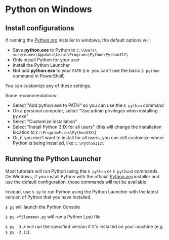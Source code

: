 # Python on Windows

## Install configurations
If running the [Python.org](https://www.python.org/downloads/) installer in windows, the default options will:
- Save **python.exe** to Python to `C:\Users\<username>\Appdata\Local\Programs\Python\Python312\`
- Only install Python for your user
- Install the Python Launcher
- Not add **python.exe** to your `PATH` (i.e. you can't use the basic `$ python` command in PowerShell)

You can customize any of these settings. 

Some recommendations:
- Select "Add python.exe to PATH" so you can use the `$ python` command
- On a personal computer, select "Use admin privileges when installing py.exe"
- Select "Customize installation"
- Select "Install Python 3.1X for all users" (this will change the installation location to `C:\ProgramFiles\Python31X\`)
- Or, if you don't want to install for all users, you can still customize where Python is being installed, like `C:\Python312\`

## Running the Python Launcher

Most tutorials will run Python using the `$ python` or `$ python3` commands.
On Windows, if you install Python with the official 
[Python.org](https://www.python.org/downloads/) 
installer and use the default configuration,
those commands will not be available.

Instead, use `$ py` to run Python using the Python Launcher with 
the latest version of Python that you have installed.

`$ py` will launch the Python Console

`$ py <filename>.py` will run a Python (.py) file

`$ py -3.X` will run the specified version if it's installed on your machine (e.g. `$ py -3.11`).  